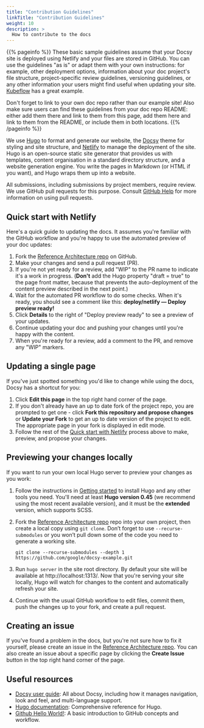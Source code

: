 ```yaml
---
title: "Contribution Guidelines"
linkTitle: "Contribution Guidelines"
weight: 10
description: >
  How to contribute to the docs
---
```


{{% pageinfo %}}
These basic sample guidelines assume that your Docsy site is deployed using Netlify and your files are stored in GitHub. You can use the guidelines "as is" or adapt them with your own instructions: for example, other deployment options, information about your doc project's file structure, project-specific review guidelines, versioning guidelines, or any other information your users might find useful when updating your site. [Kubeflow](https://github.com/kubeflow/website/blob/master/README.md) has a great example.

Don't forget to link to your own doc repo rather than our example site! Also make sure users can find these guidelines from your doc repo README: either add them there and link to them from this page, add them here and link to them from the README, or include them in both locations.
{{% /pageinfo %}}

We use [Hugo](https://gohugo.io/) to format and generate our website, the
[Docsy](https://github.com/google/docsy) theme for styling and site structure,
and [Netlify](https://www.netlify.com/) to manage the deployment of the site.
Hugo is an open-source static site generator that provides us with templates,
content organisation in a standard directory structure, and a website generation
engine. You write the pages in Markdown (or HTML if you want), and Hugo wraps them up into a website.

All submissions, including submissions by project members, require review. We
use GitHub pull requests for this purpose. Consult
[GitHub Help](https://help.github.com/articles/about-pull-requests/) for more
information on using pull requests.

## Quick start with Netlify

Here's a quick guide to updating the docs. It assumes you're familiar with the
GitHub workflow and you're happy to use the automated preview of your doc
updates:

1. Fork the [Reference Architecture repo](https://github.com/google/docsy-example) on GitHub.
1. Make your changes and send a pull request (PR).
1. If you're not yet ready for a review, add "WIP" to the PR name to indicate
   it's a work in progress. (**Don't** add the Hugo property
   "draft = true" to the page front matter, because that prevents the
   auto-deployment of the content preview described in the next point.)
1. Wait for the automated PR workflow to do some checks. When it's ready,
   you should see a comment like this: **deploy/netlify — Deploy preview ready!**
1. Click **Details** to the right of "Deploy preview ready" to see a preview
   of your updates.
1. Continue updating your doc and pushing your changes until you're happy with
   the content.
1. When you're ready for a review, add a comment to the PR, and remove any
   "WIP" markers.

## Updating a single page

If you've just spotted something you'd like to change while using the docs, Docsy has a shortcut for you:

1. Click **Edit this page** in the top right hand corner of the page.
1. If you don't already have an up to date fork of the project repo, you are prompted to get one - click **Fork this repository and propose changes** or **Update your Fork** to get an up to date version of the project to edit. The appropriate page in your fork is displayed in edit mode.
1. Follow the rest of the [Quick start with Netlify](#quick-start-with-netlify) process above to make, preview, and propose your changes.

## Previewing your changes locally

If you want to run your own local Hugo server to preview your changes as you work:

1. Follow the instructions in [Getting started](/docs/getting-started) to install Hugo and any other tools you need. You'll need at least **Hugo version 0.45** (we recommend using the most recent available version), and it must be the **extended** version, which supports SCSS.
1. Fork the [Reference Architecture repo](https://github.com/google/docsy-example) repo into your own project, then create a local copy using `git clone`. Don’t forget to use `--recurse-submodules` or you won’t pull down some of the code you need to generate a working site.

   ```
   git clone --recurse-submodules --depth 1 https://github.com/google/docsy-example.git
   ```

1. Run `hugo server` in the site root directory. By default your site will be available at http://localhost:1313/. Now that you're serving your site locally, Hugo will watch for changes to the content and automatically refresh your site.
1. Continue with the usual GitHub workflow to edit files, commit them, push the
   changes up to your fork, and create a pull request.

## Creating an issue

If you've found a problem in the docs, but you're not sure how to fix it yourself, please create an issue in the [Reference Architecture repo](https://github.com/google/docsy-example/issues). You can also create an issue about a specific page by clicking the **Create Issue** button in the top right hand corner of the page.

## Useful resources

- [Docsy user guide](https://www.docsy.dev/docs/): All about Docsy, including how it manages navigation, look and feel, and multi-language support.
- [Hugo documentation](https://gohugo.io/documentation/): Comprehensive reference for Hugo.
- [Github Hello World!](https://guides.github.com/activities/hello-world/): A basic introduction to GitHub concepts and workflow.
